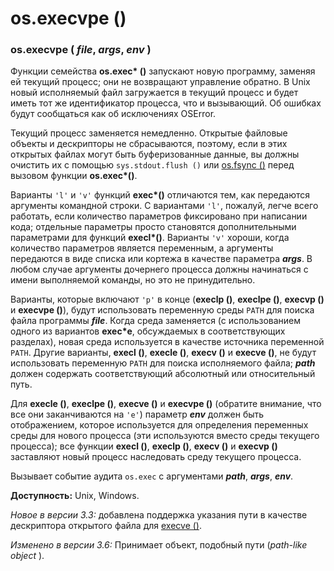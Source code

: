 # os.execvpe \(\)

### os.execvpe \( _file_, _args_, _env_ \)

Функции семейства **os.exec\* \(\)** запускают новую программу, заменяя ей текущий процесс; они не возвращают управление обратно. В Unix новый исполняемый файл загружается в текущий процесс и будет иметь тот же идентификатор процесса, что и вызывающий. Об ошибках будут сообщаться как об исключениях OSError.

Текущий процесс заменяется немедленно. Открытые файловые объекты и дескрипторы не сбрасываются, поэтому, если в этих открытых файлах могут быть буферизованные данные, вы должны очистить их с помощью `sys.stdout.flush ()` или [os.fsync \(\)](../operacii-s-failovymi-deskriptorami/os.fsync.md) перед вызовом функции **os.exec\*\(\)**.

Варианты `'l'` и `'v'` функций **exec\*\(\)** отличаются тем, как передаются аргументы командной строки. С вариантами `'l'`, пожалуй, легче всего работать, если количество параметров фиксировано при написании кода; отдельные параметры просто становятся дополнительными параметрами для функций **execl\*\(\)**. Варианты `'v'` хороши, когда количество параметров является переменным, а аргументы передаются в виде списка или кортежа в качестве параметра _**args**_. В любом случае аргументы дочернего процесса должны начинаться с имени выполняемой команды, но это не принудительно.

Варианты, которые включают `'p'` в конце \(**execlp \(\)**, **execlpe \(\)**, **execvp \(\)** и **execvpe \(\)**\), будут использовать переменную среды `PATH` для поиска файла программы _**file**_. Когда среда заменяется \(с использованием одного из вариантов **exec\*e**, обсуждаемых в соответствующих разделах\), новая среда используется в качестве источника переменной `PATH`. Другие варианты, **execl \(\)**, **execle \(\)**, **execv \(\)** и **execve \(\)**, не будут использовать переменную `PATH` для поиска исполняемого файла; _**path**_ должен содержать соответствующий абсолютный или относительный путь.

Для **execle \(\)**, **execlpe \(\)**, **execve \(\)** и **execvpe \(\)** \(обратите внимание, что все они заканчиваются на `'e'`\) параметр _**env**_ должен быть отображением, которое используется для определения переменных среды для нового процесса \(эти используются вместо среды текущего процесса\); все функции **execl \(\)**, **execlp \(\)**, **execv \(\)** и **execvp \(\)** заставляют новый процесс наследовать среду текущего процесса.

Вызывает событие аудита `os.exec` с аргументами _**path**_, _**args**_, _**env**_.

**Доступность:** Unix, Windows.

_Новое в версии 3.3:_ добавлена поддержка указания пути в качестве дескриптора открытого файла для [execve \(\)](os.execve.md).

_Изменено в версии 3.6:_ Принимает объект, подобный пути \(_path-like object_ \).

